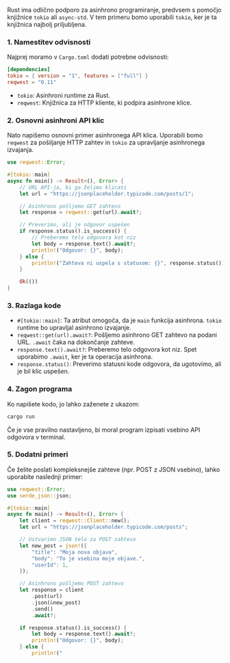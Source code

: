 Rust ima odlično podporo za asinhrono programiranje, predvsem s pomočjo knjižnice `tokio` ali `async-std`. V tem primeru bomo uporabili `tokio`, ker je ta knjižnica najbolj priljubljena.

### 1. Namestitev odvisnosti

Najprej moramo v `Cargo.toml` dodati potrebne odvisnosti:

```toml
[dependencies]
tokio = { version = "1", features = ["full"] }
reqwest = "0.11"
```

- `tokio`: Asinhroni runtime za Rust.
- `reqwest`: Knjižnica za HTTP kliente, ki podpira asinhrone klice.

### 2. Osnovni asinhroni API klic

Nato napišemo osnovni primer asinhronega API klica. Uporabili bomo `reqwest` za pošiljanje HTTP zahtev in `tokio` za upravljanje asinhronega izvajanja.

```rust
use reqwest::Error;

#[tokio::main]
async fn main() -> Result<(), Error> {
    // URL API-ja, ki ga želimo klicati
    let url = "https://jsonplaceholder.typicode.com/posts/1";

    // Asinhrono pošljemo GET zahtevo
    let response = reqwest::get(url).await?;

    // Preverimo, ali je odgovor uspešen
    if response.status().is_success() {
        // Preberemo telo odgovora kot niz
        let body = response.text().await?;
        println!("Odgovor: {}", body);
    } else {
        println!("Zahteva ni uspela s statusom: {}", response.status());
    }

    Ok(())
}
```

### 3. Razlaga kode

- `#[tokio::main]`: Ta atribut omogoča, da je `main` funkcija asinhrona. `tokio` runtime bo upravljal asinhrono izvajanje.
- `reqwest::get(url).await?`: Pošljemo asinhrono GET zahtevo na podani URL. `.await` čaka na dokončanje zahteve.
- `response.text().await?`: Preberemo telo odgovora kot niz. Spet uporabimo `.await`, ker je ta operacija asinhrona.
- `response.status()`: Preverimo statusni kode odgovora, da ugotovimo, ali je bil klic uspešen.

### 4. Zagon programa

Ko napišete kodo, jo lahko zaženete z ukazom:

```bash
cargo run
```

Če je vse pravilno nastavljeno, bi moral program izpisati vsebino API odgovora v terminal.

### 5. Dodatni primeri

Če želite poslati kompleksnejše zahteve (npr. POST z JSON vsebino), lahko uporabite naslednji primer:

```rust
use reqwest::Error;
use serde_json::json;

#[tokio::main]
async fn main() -> Result<(), Error> {
    let client = reqwest::Client::new();
    let url = "https://jsonplaceholder.typicode.com/posts";

    // Ustvarimo JSON telo za POST zahtevo
    let new_post = json!({
        "title": "Moja nova objava",
        "body": "To je vsebina moje objave.",
        "userId": 1,
    });

    // Asinhrono pošljemo POST zahtevo
    let response = client
        .post(url)
        .json(&new_post)
        .send()
        .await?;

    if response.status().is_success() {
        let body = response.text().await?;
        println!("Odgovor: {}", body);
    } else {
        println!("
